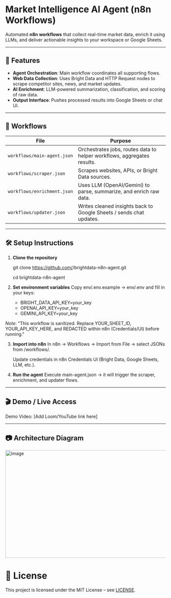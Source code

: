 # Market Intelligence AI Agent (n8n Workflows)

Automated **n8n workflows** that collect real-time market data, enrich it using LLMs, and deliver actionable insights to your workspace or Google Sheets.

---

## 🚀 Features
- **Agent Orchestration**: Main workflow coordinates all supporting flows.  
- **Web Data Collection**: Uses Bright Data and HTTP Request nodes to scrape competitor sites, news, and market updates.  
- **AI Enrichment**: LLM-powered summarization, classification, and scoring of raw data.  
- **Output Interface**: Pushes processed results into Google Sheets or chat UI.  

---

## 🧩 Workflows

| File                  | Purpose |
|-----------------------|---------|
| `workflows/main-agent.json`   | Orchestrates jobs, routes data to helper workflows, aggregates results. |
| `workflows/scraper.json`      | Scrapes websites, APIs, or Bright Data sources. |
| `workflows/enrichment.json`   | Uses LLM (OpenAI/Gemini) to parse, summarize, and enrich raw data. |
| `workflows/updater.json`      | Writes cleaned insights back to Google Sheets / sends chat updates. |

---

## 🛠️ Setup Instructions

1. **Clone the repository**

   git clone https://github.com/<your-username>/brightdata-n8n-agent.git

   cd brightdata-n8n-agent

3. **Set environment variables**
   Copy env/.env.example → env/.env and fill in your keys:

   - BRIGHT_DATA_API_KEY=your_key
   - OPENAI_API_KEY=your_key
   - GEMINI_API_KEY=your_key

*Note*: "This workflow is sanitized. Replace YOUR_SHEET_ID, YOUR_API_KEY_HERE, and REDACTED within n8n (Credentials/UI) before running."

3. **Import into n8n**
   In n8n → Workflows → Import from File → select JSONs from /workflows/.

   Update credentials in n8n Credentials UI (Bright Data, Google Sheets, LLM, etc.).

5. **Run the agent**
   Execute main-agent.json → it will trigger the scraper, enrichment, and updater flows.

---


## 🎬 Demo / Live Access

Demo Video: [Add Loom/YouTube link here]

---

## 📷 Architecture Diagram

<img width="808" height="338" alt="image" src="https://github.com/user-attachments/assets/8cf60994-0330-4a09-bbd4-0507e928ed43" />


# 🧾 License

This project is licensed under the MIT License – see [LICENSE](LICENSE).
